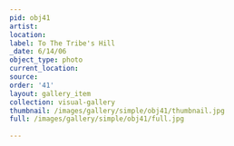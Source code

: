 ```yaml
---
pid: obj41
artist: 
location: 
label: To The Tribe's Hill
_date: 6/14/06
object_type: photo
current_location: 
source: 
order: '41'
layout: gallery_item
collection: visual-gallery
thumbnail: /images/gallery/simple/obj41/thumbnail.jpg
full: /images/gallery/simple/obj41/full.jpg
 
---
```

